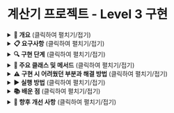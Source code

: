# 계산기 프로젝트 - Level 3 구현

<details>
<summary><b>📌 개요</b> (클릭하여 펼치기/접기)</summary>

이 문서는 Java를 사용한 콘솔 기반 계산기의 Level 3 구현에 대한 설명입니다. Level 3에서는 Enum, 제네릭, 람다 & 스트림과 같은 Java의 고급 기능을 적용하여 계산기를 고도화했습니다.
</details>

<details>
<summary><b>📋 요구사항</b> (클릭하여 펼치기/접기)</summary>

- Enum 타입을 활용하여 연산자 타입에 대한 정보 관리 및 계산기에 적용
- 제네릭을 사용하여 다양한 숫자 타입(정수, 실수) 지원
- 람다와 스트림을 활용한 결과값 필터링 기능 구현
</details>

<details>
<summary><b>🔍 구현 단계</b> (클릭하여 펼치기/접기)</summary>

### 1. Enum 클래스 구현
- 연산자 타입(ADD, SUB, MUL, DIV)을 Enum으로 정의
- 각 연산자에 해당하는 기호(+, -, *, /) 매핑
- 연산 수행 메서드와 기호로부터 연산자 찾는 메서드 구현

### 2. 제네릭 계산기 클래스 구현
- 다양한 숫자 타입을 처리할 수 있도록 제네릭 타입 매개변수 적용
- 제네릭 제약 조건을 통해 Number 타입과 그 하위 타입만 허용
- 결과값을 정수 또는 실수로 적절히 변환하여 저장

### 3. 람다와 스트림 적용
- 저장된 결과 중 특정 값보다 큰 결과 필터링 기능 구현
- 스트림 API를 활용한 결과 컬렉션 처리
- 메서드 참조를 통한 결과 출력 구현

### 4. 메뉴 시스템 확장
- 다양한 기능을 제공하는 메뉴 인터페이스 구현
- 계산, 결과 조회, 결과 필터링, 결과 삭제 등의 기능 추가
</details>

<details>
<summary><b>📝 주요 클래스 및 메서드</b> (클릭하여 펼치기/접기)</summary>

### OperatorType.java
```java
public enum OperatorType {
    ADD('+'), SUB('-'), MUL('*'), DIV('/');
    
    private final char symbol;
    
    OperatorType(char symbol) {
        this.symbol = symbol;
    }
    
    public char getSymbol() {
        return symbol;
    }
    
    public static OperatorType fromSymbol(char symbol) {
        for (OperatorType type : values()) {
            if (type.symbol == symbol) {
                return type;
            }
        }
        throw new IllegalArgumentException("유효하지 않은 연산 기호입니다. ");
    }
    
    public double apply(double num1, double num2) {
        switch (this) {
            case ADD: return num1 + num2;
            case SUB: return num1 - num2;
            case MUL: return num1 * num2;
            case DIV:
                if (num2 == 0) {
                    throw new ArithmeticException("0으로 나눌 수 없습니다.");
                }
                return num1 / num2;
            default:
                throw new IllegalArgumentException("알 수 없는 연산자입니다.");
        }
    }
}
```

### ArithmeticCalculator.java
```java
public class ArithmeticCalculator<T extends Number> {
    private final ArrayList<Number> results;
    
    public ArithmeticCalculator() {
        this.results = new ArrayList<>();
    }
    
    public List<Number> getResults() {
        return new ArrayList<Number>(this.results);
    }
    
    public Number calculate(T num1, T num2, OperatorType operator) {
        double doubleNum1 = num1.doubleValue();
        double doubleNum2 = num2.doubleValue();
        
        double result = operator.apply(doubleNum1, doubleNum2);
        
        // 소수점 이하가 0인지 확인하여 정수면 Integer로 저장
        if (result == (int)result) {
            this.results.add((int)result);
            return (int)result;
        } else {
            this.results.add(result);
            return result;
        }
    }
    
    public void removeResult() {
        // 가장 오래된 결과 삭제
    }
    
    public void clearResults() {
        // 모든 결과 삭제
    }
    
    public List<Number> getGreaterResult(double threshold) {
        return this.results.stream()
                .filter(result -> result.doubleValue() > threshold)
                .collect(Collectors.toList());
    }
    
    // 추가적인 필터링 메서드들
}
```

### ArithmeticApp.java
```java
public class ArithmeticApp {
    public static void main(String[] args) {
        // 메인 메서드 - 계산기 인스턴스 생성 및 메뉴 처리
    }
    
    // 계산 수행 메서드
    public static void MenuOneCalculator(ArithmeticCalculator<Number> calculator, Scanner sc) {
        // 숫자 두 개와 연산자 입력 받아 계산
    }
    
    // 모든 결과 출력 메서드
    public static void allResults(ArithmeticCalculator<Number> calculator) {
        // 저장된 모든 결과 출력
    }
    
    // 특정 값보다 큰 결과 출력 메서드
    public static void getGreaterResult(ArithmeticCalculator<Number> calculator, Scanner sc) {
        // 기준값 입력 받고 필터링된 결과 출력
    }
}
```
</details>

<details>
<summary><b>⚠️ 구현 시 어려웠던 부분과 해결 방법</b> (클릭하여 펼치기/접기)</summary>

### 1. 제네릭 타입과 기본 타입 변환 문제

**문제점**: 제네릭 타입 매개변수 T로 받은 숫자를 직접 연산할 수 없었습니다.

**원인**: 제네릭 타입 매개변수는 객체 타입만 가능하며, 기본 타입에 대한 연산이 불가능합니다.

**해결책**: Number 클래스의 doubleValue() 메서드를 사용하여 모든 숫자 타입을 double로 변환한 후 연산했습니다.

```java
double doubleNum1 = num1.doubleValue();
double doubleNum2 = num2.doubleValue();
double result = operator.apply(doubleNum1, doubleNum2);
```

### 2. 결과 타입 판별 문제

**문제점**: 계산 결과가 정수인 경우와 실수인 경우를 구분하여 저장하고 싶었습니다.

**원인**: 모든 연산을 double로 수행했기 때문에 정수 결과도 실수 형태로 나옵니다.

**해결책**: 결과값이 정수인지 확인하기 위해 double 값과 int로 변환한 값을 비교했습니다.

```java
if (result == (int)result) {
    this.results.add((int)result);
    return (int)result;
} else {
    this.results.add(result);
    return result;
}
```

### 3. 람다와 스트림의 타입 변환 문제

**문제점**: 스트림 처리 중 Number 객체에 대한 산술 연산이 직접 불가능했습니다.

**원인**: Number는 추상 클래스이며, 직접적인 산술 연산자 사용이 불가능합니다.

**해결책**: filter 메서드 내 람다식에서 doubleValue() 메서드를 호출하여 기본 타입으로 변환 후 연산했습니다.

```java
return this.results.stream()
        .filter(result -> result.doubleValue() > threshold)
        .collect(Collectors.toList());
```
</details>

<details>
<summary><b>▶️ 실행 방법</b> (클릭하여 펼치기/접기)</summary>

1. 프로그램을 실행합니다.
2. 메인 메뉴에서 원하는 기능을 선택합니다:
   - 1: 계산하기 (Enum 사용)
   - 2: 저장된 모든 결과 보기
   - 3: 특정 값보다 큰 결과 보기
   - 4: 가장 오래된 결과 삭제
   - 5: 모든 결과 삭제
   - 6: 종료
3. 선택한 기능에 따라 추가 입력을 제공합니다.
4. 결과를 확인하고 메인 메뉴로 돌아갑니다.
</details>

<details>
<summary><b>📚 배운 점</b> (클릭하여 펼치기/접기)</summary>

- **Enum 활용**: 상수 집합을 타입 안전하게 관리하는 방법과 Enum에 기능을 추가하는 방법
- **제네릭 프로그래밍**: 타입 매개변수를 활용한 유연한 클래스 설계 방법
- **함수형 프로그래밍**: 람다식과 스트림 API를 통한 간결하고 직관적인 코드 작성법
- **Number 클래스 활용**: 다양한 숫자 타입을 통합적으로 처리하는 방법
- **메서드 참조**: 기존 메서드를 함수형 인터페이스의 인스턴스로 변환하는 방법
</details>

<details>
<summary><b>🔮 향후 개선 사항</b> (클릭하여 펼치기/접기)</summary>

- 정수와 실수 외에 분수, 복소수 등 더 다양한 숫자 타입 지원
- 복잡한 수식(괄호, 지수 등) 계산 기능 추가
- 결과 저장 및 불러오기 기능 구현
- GUI 인터페이스 개발
- 단위 테스트 및 예외 처리 강화
</details>
